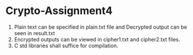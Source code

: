 # Crypto-Assignment4
1. Plain text can be specified in plain.txt file and Decrypted output can be seen in result.txt
2. Encrypted outputs can be viewed in cipher1.txt and cipher2.txt files.
3. C std libraries shall suffice for compilation.
